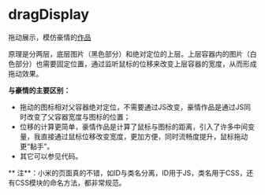 # dragDisplay
拖动展示，模仿豪情的[作品](http://jikeytang.github.io/slide/05/index.html)

原理是分两层，底层图片（黑色部分）和绝对定位的上层。上层容器内的图片（白色部分）也需要固定位置，通过监听鼠标的位移来改变上层容器的宽度，从而形成拖动效果。

**与豪情的主要区别：**

* 拖动的图标相对父容器绝对定位，不需要通过JS改变，豪情作品是通过JS同时改变了父容器宽度与图标的位置；
* 位移的计算更简单，豪情作品是计算了鼠标与图标的距离，引入了许多中间变量，我直接通过鼠标位移改变宽度，更加方便，同时流畅度提升，鼠标拖动更“黏手”。
* 其它可以参见代码。

** 注**：小米的页面真的不错，如ID与类名分离，ID用于JS，类名用于CSS，还有CSS模块的命名方法，都非常规范。